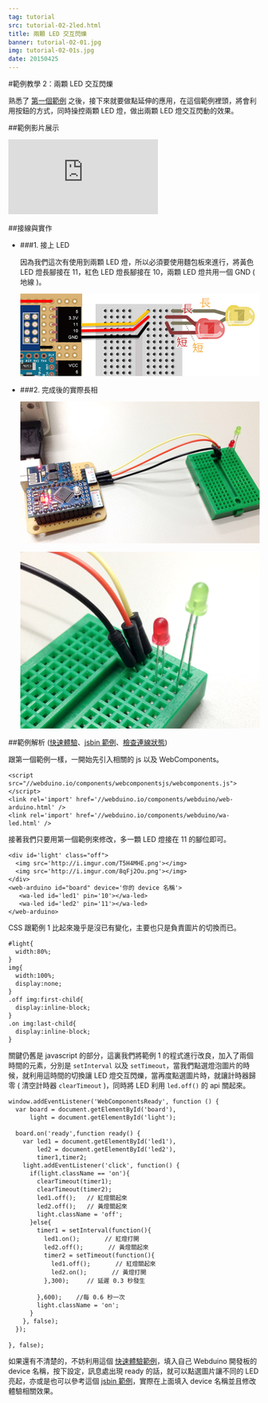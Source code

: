 ```yaml
---
tag: tutorial
src: tutorial-02-2led.html
title: 兩顆 LED 交互閃爍
banner: tutorial-02-01.jpg
img: tutorial-02-01s.jpg
date: 20150425
---
```


<!-- @@master  = ../../_layout.html-->

<!-- @@block  =  meta-->

<title>範例教學 2：兩顆 LED 交互閃爍 :::: Webduino = Web × Arduino</title>

<meta name="description" content="熟悉了第一個 webduino 的範例之後，接下來就要做點延伸的應用，在這個範例裡頭，將會利用按鈕的方式，同時操控兩顆 LED 燈，做出兩顆 LED 燈交互閃動的效果。">
<meta itemprop="description" content="熟悉了第一個 webduino 的範例之後，接下來就要做點延伸的應用，在這個範例裡頭，將會利用按鈕的方式，同時操控兩顆 LED 燈，做出兩顆 LED 燈交互閃動的效果。">
<meta property="og:description" content="熟悉了第一個 webduino 的範例之後，接下來就要做點延伸的應用，在這個範例裡頭，將會利用按鈕的方式，同時操控兩顆 LED 燈，做出兩顆 LED 燈交互閃動的效果。">


<meta property="og:title" content="範例教學 2：兩顆 LED 交互閃爍" >
<meta property="og:url" content="http://webduino.io/tutorials/tutorial-02-2led.html">

<meta property="og:image" content="http://webduino.io/img/tutorials/tutorial-02-01s.jpg">
<meta itemprop="image" content="http://webduino.io/img/tutorials/tutorial-02-01s.jpg">

<!-- @@close-->



<!-- @@block  =  tutorials-->
#範例教學 2：兩顆 LED 交互閃爍

熟悉了 [第一個範例](tutorial-01-led.html) 之後，接下來就要做點延伸的應用，在這個範例裡頭，將會利用按鈕的方式，同時操控兩顆 LED 燈，做出兩顆 LED 燈交互閃動的效果。

##範例影片展示

<iframe class="youtube" src="https://www.youtube.com/embed/DywZXJP20yk" frameborder="0" allowfullscreen></iframe>

##接線與實作

- ###1. 接上 LED

	因為我們這次有使用到兩顆 LED 燈，所以必須要使用麵包板來進行，將黃色 LED 燈長腳接在 11，紅色 LED 燈長腳接在 10，兩顆 LED 燈共用一個 GND ( 地線 )。

	![](../img/tutorials/tutorial-02-02.jpg)

- ###2. 完成後的實際長相

	![](../img/tutorials/tutorial-02-03.jpg)

	![](../img/tutorials/tutorial-02-04.jpg)

##範例解析 ([快速體驗](http://webduinoio.github.io/samples/content/led-two/index.html)、[jsbin 範例](http://jsbin.com/raniwi/11/edit?html,js,output)、[檢查連線狀態](http://webduino.io/device.html))

跟第一個範例一樣，一開始先引入相關的 js 以及 WebComponents。

	<script src="//webduino.io/components/webcomponentsjs/webcomponents.js"></script>
	<link rel='import' href='//webduino.io/components/webduino/web-arduino.html' />
	<link rel='import' href='//webduino.io/components/webduino/wa-led.html' />

接著我們只要用第一個範例來修改，多一顆 LED 燈接在 11 的腳位即可。

	<div id='light' class="off">
	  <img src='http://i.imgur.com/T5H4MHE.png'></img>
	  <img src='http://i.imgur.com/8qFj2Ou.png'></img>
	</div>
	<web-arduino id="board" device='你的 device 名稱'>
	   <wa-led id='led1' pin='10'></wa-led>
	   <wa-led id='led2' pin='11'></wa-led>
	</web-arduino>

CSS 跟範例 1 比起來幾乎是沒已有變化，主要也只是負責圖片的切換而已。

	#light{
	  width:80%;
	}
	img{
	  width:100%;
	  display:none;
	}
	.off img:first-child{
	  display:inline-block;
	}
	.on img:last-child{
	  display:inline-block;
	}

關鍵仍舊是 javascript 的部分，這裏我們將範例 1 的程式進行改良，加入了兩個時間的元素，分別是 `setInterval` 以及 `setTimeout`，當我們點選燈泡圖片的時候，就利用這時間的切換讓 LED 燈交互閃爍，當再度點選圖片時，就讓計時器歸零 ( 清空計時器 `clearTimeout` )，同時將 LED 利用 `led.off()` 的 api 關起來。

	window.addEventListener('WebComponentsReady', function () {
	  var board = document.getElementById('board'),
	      light = document.getElementById('light');

	  board.on('ready',function ready() {
	    var led1 = document.getElementById('led1'),
	        led2 = document.getElementById('led2'),
	        timer1,timer2;
	    light.addEventListener('click', function() {
	      if(light.className == 'on'){
	        clearTimeout(timer1);
	        clearTimeout(timer2);
	        led1.off();   // 紅燈關起來
	        led2.off();   // 黃燈關起來
	        light.className = 'off';
	      }else{
	        timer1 = setInterval(function(){
	          led1.on();       // 紅燈打開
	          led2.off();       // 黃燈關起來
	          timer2 = setTimeout(function(){
	            led1.off();       // 紅燈關起來
	            led2.on();       // 黃燈打開
	          },300);     // 延遲 0.3 秒發生

	        },600);    //每 0.6 秒一次
	        light.className = 'on';
	      }
	    }, false);
	  });

	}, false);

如果還有不清楚的，不妨利用這個 [快速體驗範例](http://webduinoio.github.io/samples/content/led-two/index.html)，填入自己 Webduino 開發板的 device 名稱，按下設定，訊息處出現 ready 的話，就可以點選圖片讓不同的 LED 亮起，亦或是也可以參考這個 [jsbin 範例](http://jsbin.com/raniwi/11/edit?html,js,output)，實際在上面填入 device 名稱並且修改體驗相關效果。


<!-- @@close-->